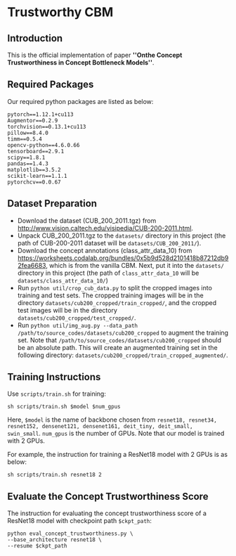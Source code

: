 # Trustworthy CBM

## Introduction

This is the official implementation of paper **''Onthe Concept Trustworthiness in Concept Bottleneck Models''**.

## Required Packages

Our required python packages are listed as below:

```
pytorch==1.12.1+cu113
Augmentor==0.2.9
torchvision==0.13.1+cu113
pillow==8.4.0
timm==0.5.4
opencv-python==4.6.0.66
tensorboard==2.9.1
scipy==1.8.1
pandas==1.4.3
matplotlib==3.5.2
scikit-learn==1.1.1
pytorchcv==0.0.67
```

## Dataset Preparation

* Download the dataset (CUB_200_2011.tgz) from http://www.vision.caltech.edu/visipedia/CUB-200-2011.html.
* Unpack CUB_200_2011.tgz to the `datasets/` directory in this project (the path of CUB-200-2011 dataset will be `datasets/CUB_200_2011/`).
* Download the concept annotations (class_attr_data_10) from https://worksheets.codalab.org/bundles/0x5b9d528d2101418b87212db92fea6683, which is from the vanilla CBM. Next, put it into the `datasets/` directory in this project (the path of `class_attr_data_10` will be `datasets/class_attr_data_10/`)
* Run `python util/crop_cub_data.py` to split the cropped images into training and test sets. The cropped training images will be in the directory `datasets/cub200_cropped/train_cropped/`, and the cropped test images will be in the directory `datasets/cub200_cropped/test_cropped/`.
* Run `python util/img_aug.py --data_path /path/to/source_codes/datasets/cub200_cropped` to augment the training set. Note that `/path/to/source_codes/datasets/cub200_cropped` should be an absolute path. This will create an augmented training set in the following directory: `datasets/cub200_cropped/train_cropped_augmented/`.

## Training Instructions

Use `scripts/train.sh` for training:

```
sh scripts/train.sh $model $num_gpus
```

Here, `$model` is the name of backbone chosen from `resnet18, resnet34, resnet152, densenet121, densenet161, deit_tiny, deit_small, swin_small`. `num_gpus` is the number of GPUs. Note that our model is trained with 2 GPUs.

For example, the instruction for training a ResNet18 model with 2 GPUs is as below:

```
sh scripts/train.sh resnet18 2
```

## Evaluate the Concept Trustworthiness Score

The instruction for evaluating the concept trustworthiness score of a ResNet18 model with checkpoint path `$ckpt_path`:

```
python eval_concept_trustworthiness.py \
--base_architecture resnet18 \
--resume $ckpt_path
```